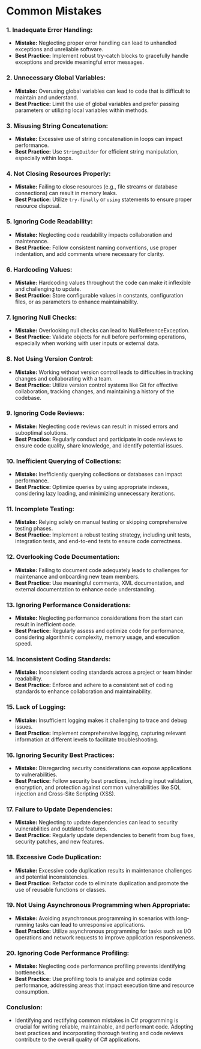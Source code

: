 # Common Mistakes
### 1. **Inadequate Error Handling:**
   - **Mistake:** Neglecting proper error handling can lead to unhandled exceptions and unreliable software.
   - **Best Practice:** Implement robust try-catch blocks to gracefully handle exceptions and provide meaningful error messages.

### 2. **Unnecessary Global Variables:**
   - **Mistake:** Overusing global variables can lead to code that is difficult to maintain and understand.
   - **Best Practice:** Limit the use of global variables and prefer passing parameters or utilizing local variables within methods.

### 3. **Misusing String Concatenation:**
   - **Mistake:** Excessive use of string concatenation in loops can impact performance.
   - **Best Practice:** Use `StringBuilder` for efficient string manipulation, especially within loops.

### 4. **Not Closing Resources Properly:**
   - **Mistake:** Failing to close resources (e.g., file streams or database connections) can result in memory leaks.
   - **Best Practice:** Utilize `try-finally` or `using` statements to ensure proper resource disposal.

### 5. **Ignoring Code Readability:**
   - **Mistake:** Neglecting code readability impacts collaboration and maintenance.
   - **Best Practice:** Follow consistent naming conventions, use proper indentation, and add comments where necessary for clarity.

### 6. **Hardcoding Values:**
   - **Mistake:** Hardcoding values throughout the code can make it inflexible and challenging to update.
   - **Best Practice:** Store configurable values in constants, configuration files, or as parameters to enhance maintainability.

### 7. **Ignoring Null Checks:**
   - **Mistake:** Overlooking null checks can lead to NullReferenceException.
   - **Best Practice:** Validate objects for null before performing operations, especially when working with user inputs or external data.

### 8. **Not Using Version Control:**
   - **Mistake:** Working without version control leads to difficulties in tracking changes and collaborating with a team.
   - **Best Practice:** Utilize version control systems like Git for effective collaboration, tracking changes, and maintaining a history of the codebase.

### 9. **Ignoring Code Reviews:**
   - **Mistake:** Neglecting code reviews can result in missed errors and suboptimal solutions.
   - **Best Practice:** Regularly conduct and participate in code reviews to ensure code quality, share knowledge, and identify potential issues.

### 10. **Inefficient Querying of Collections:**
   - **Mistake:** Inefficiently querying collections or databases can impact performance.
   - **Best Practice:** Optimize queries by using appropriate indexes, considering lazy loading, and minimizing unnecessary iterations.

### 11. **Incomplete Testing:**
   - **Mistake:** Relying solely on manual testing or skipping comprehensive testing phases.
   - **Best Practice:** Implement a robust testing strategy, including unit tests, integration tests, and end-to-end tests to ensure code correctness.

### 12. **Overlooking Code Documentation:**
   - **Mistake:** Failing to document code adequately leads to challenges for maintenance and onboarding new team members.
   - **Best Practice:** Use meaningful comments, XML documentation, and external documentation to enhance code understanding.

### 13. **Ignoring Performance Considerations:**
   - **Mistake:** Neglecting performance considerations from the start can result in inefficient code.
   - **Best Practice:** Regularly assess and optimize code for performance, considering algorithmic complexity, memory usage, and execution speed.

### 14. **Inconsistent Coding Standards:**
   - **Mistake:** Inconsistent coding standards across a project or team hinder readability.
   - **Best Practice:** Enforce and adhere to a consistent set of coding standards to enhance collaboration and maintainability.

### 15. **Lack of Logging:**
   - **Mistake:** Insufficient logging makes it challenging to trace and debug issues.
   - **Best Practice:** Implement comprehensive logging, capturing relevant information at different levels to facilitate troubleshooting.

### 16. **Ignoring Security Best Practices:**
   - **Mistake:** Disregarding security considerations can expose applications to vulnerabilities.
   - **Best Practice:** Follow security best practices, including input validation, encryption, and protection against common vulnerabilities like SQL injection and Cross-Site Scripting (XSS).

### 17. **Failure to Update Dependencies:**
   - **Mistake:** Neglecting to update dependencies can lead to security vulnerabilities and outdated features.
   - **Best Practice:** Regularly update dependencies to benefit from bug fixes, security patches, and new features.

### 18. **Excessive Code Duplication:**
   - **Mistake:** Excessive code duplication results in maintenance challenges and potential inconsistencies.
   - **Best Practice:** Refactor code to eliminate duplication and promote the use of reusable functions or classes.

### 19. **Not Using Asynchronous Programming when Appropriate:**
   - **Mistake:** Avoiding asynchronous programming in scenarios with long-running tasks can lead to unresponsive applications.
   - **Best Practice:** Utilize asynchronous programming for tasks such as I/O operations and network requests to improve application responsiveness.

### 20. **Ignoring Code Performance Profiling:**
   - **Mistake:** Neglecting code performance profiling prevents identifying bottlenecks.
   - **Best Practice:** Use profiling tools to analyze and optimize code performance, addressing areas that impact execution time and resource consumption.

### **Conclusion:**
   - Identifying and rectifying common mistakes in C# programming is crucial for writing reliable, maintainable, and performant code. Adopting best practices and incorporating thorough testing and code reviews contribute to the overall quality of C# applications.
